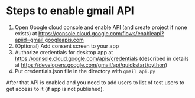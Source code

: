 # Steps to enable gmail API

1. Open Google cloud console and enable API (and create project if none exists) at https://console.cloud.google.com/flows/enableapi?apiid=gmail.googleapis.com
1. (Optional) Add consent screen to your app
1. Authorize credentials for desktop app at https://console.cloud.google.com/apis/credentials (described in details at https://developers.google.com/gmail/api/quickstart/python)
1. Put credentials.json file in the directory with `gmail_api.py`

After that API is enabled and you need to add users to list of test users to get access to it (if app is not published).
